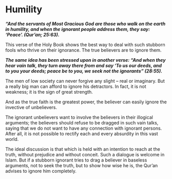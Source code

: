 Humility
========

***“And the servants of Most Gracious God are those who walk on the
earth in humility, and when the ignorant people address them, they say:
‘Peace’. (Qur’an; 25:63).***

This verse of the Holy Book shows the best way to deal with such
stubborn fools who thrive on their ignorance. The true believers are to
ignore them.

***The same idea has been stressed upon in another verse: “And when they
hear vain talk, they turn away there from and say ‘To us our deeds, and
to you your deeds; peace be to you, we seek not the ignorants”
(28:55).***

The men of low society can never forgive any slight – real or imaginary.
But a really big man can afford to ignore his detractors. In fact, it is
not weakness; it is the sign of great strength.

And as the true faith is the greatest power, the believer can easily
ignore the invective of unbelievers.

The ignorant unbelievers want to involve the believers in their
illogical arguments; the believers should refuse to be dragged in such
vain talks, saying that we do not want to have any connection with
ignorant persons. After all, it is not possible to rectify each and
every absurdity in this vast world.

The ideal discussion is that which is held with an intention to reach at
the truth, without prejudice and without conceit. Such a dialogue is
welcome in Islam. But if a stubborn ignorant tries to drag a believer in
baseless arguments, not to seek the truth, but to show how wise he is,
the Qur’an advises to ignore him completely.



